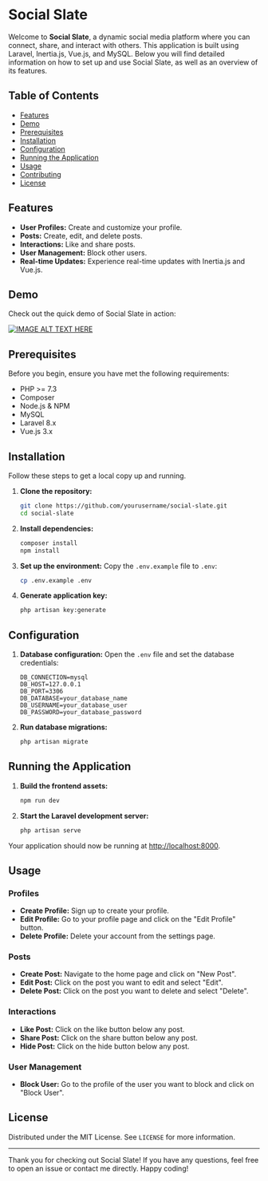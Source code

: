 # Social Slate

Welcome to **Social Slate**, a dynamic social media platform where you can connect, share, and interact with others. This application is built using Laravel, Inertia.js, Vue.js, and MySQL. Below you will find detailed information on how to set up and use Social Slate, as well as an overview of its features.

## Table of Contents

- [Features](#features)
- [Demo](#demo)
- [Prerequisites](#prerequisites)
- [Installation](#installation)
- [Configuration](#configuration)
- [Running the Application](#running-the-application)
- [Usage](#usage)
- [Contributing](#contributing)
- [License](#license)

## Features

- **User Profiles:** Create and customize your profile.
- **Posts:** Create, edit, and delete posts.
- **Interactions:** Like and share posts.
- **User Management:** Block other users.
- **Real-time Updates:** Experience real-time updates with Inertia.js and Vue.js.

## Demo

Check out the quick demo of Social Slate in action:

[![IMAGE ALT TEXT HERE]([https://img.youtube.com/vi/YOUTUBE_VIDEO_ID_HERE/0.jpg)]([https://youtu.be/GTKO1JElziw?si=PLawIYnsM9WWj1Mz]](https://youtu.be/GTKO1JElziw?si=PLawIYnsM9WWj1Mz))

## Prerequisites

Before you begin, ensure you have met the following requirements:

- PHP >= 7.3
- Composer
- Node.js & NPM
- MySQL
- Laravel 8.x
- Vue.js 3.x

## Installation

Follow these steps to get a local copy up and running.

1. **Clone the repository:**
    ```bash
    git clone https://github.com/yourusername/social-slate.git
    cd social-slate
    ```

2. **Install dependencies:**
    ```bash
    composer install
    npm install
    ```

3. **Set up the environment:**
    Copy the `.env.example` file to `.env`:
    ```bash
    cp .env.example .env
    ```

4. **Generate application key:**
    ```bash
    php artisan key:generate
    ```

## Configuration

1. **Database configuration:**
    Open the `.env` file and set the database credentials:
    ```plaintext
    DB_CONNECTION=mysql
    DB_HOST=127.0.0.1
    DB_PORT=3306
    DB_DATABASE=your_database_name
    DB_USERNAME=your_database_user
    DB_PASSWORD=your_database_password
    ```

2. **Run database migrations:**
    ```bash
    php artisan migrate
    ```

## Running the Application

1. **Build the frontend assets:**
    ```bash
    npm run dev
    ```

2. **Start the Laravel development server:**
    ```bash
    php artisan serve
    ```

Your application should now be running at [http://localhost:8000](http://localhost:8000).

## Usage

### Profiles

- **Create Profile:** Sign up to create your profile.
- **Edit Profile:** Go to your profile page and click on the "Edit Profile" button.
- **Delete Profile:** Delete your account from the settings page.

### Posts

- **Create Post:** Navigate to the home page and click on "New Post".
- **Edit Post:** Click on the post you want to edit and select "Edit".
- **Delete Post:** Click on the post you want to delete and select "Delete".

### Interactions

- **Like Post:** Click on the like button below any post.
- **Share Post:** Click on the share button below any post.
- **Hide Post:** Click on the hide button below any post.

### User Management

- **Block User:** Go to the profile of the user you want to block and click on "Block User".


## License

Distributed under the MIT License. See `LICENSE` for more information.

---

Thank you for checking out Social Slate! If you have any questions, feel free to open an issue or contact me directly. Happy coding!
